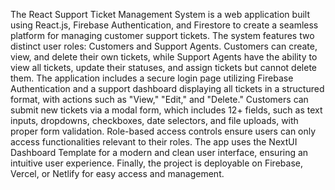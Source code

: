 

The React Support Ticket Management System is a web application built using React.js, Firebase Authentication, and Firestore to create a seamless platform for managing customer support tickets. The system features two distinct user roles: Customers and Support Agents. Customers can create, view, and delete their own tickets, while Support Agents have the ability to view all tickets, update their statuses, and assign tickets but cannot delete them. The application includes a secure login page utilizing Firebase Authentication and a support dashboard displaying all tickets in a structured format, with actions such as "View," "Edit," and "Delete." Customers can submit new tickets via a modal form, which includes 12+ fields, such as text inputs, dropdowns, checkboxes, date selectors, and file uploads, with proper form validation. Role-based access controls ensure users can only access functionalities relevant to their roles. The app uses the NextUI Dashboard Template for a modern and clean user interface, ensuring an intuitive user experience. Finally, the project is deployable on Firebase, Vercel, or Netlify for easy access and management.
